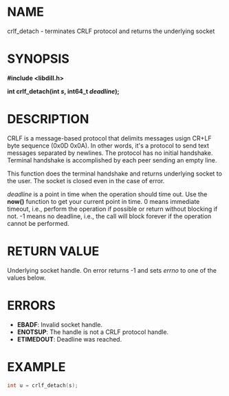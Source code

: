 # NAME

crlf_detach - terminates CRLF protocol and returns the underlying socket

# SYNOPSIS

**#include &lt;libdill.h>**

**int crlf_detach(int **_s_**, int64_t **_deadline_**);**

# DESCRIPTION

CRLF is a message-based protocol that delimits messages usign CR+LF byte sequence (0x0D 0x0A). In other words, it's a protocol to send text messages separated by newlines. The protocol has no initial handshake. Terminal handshake is accomplished by each peer sending an empty line.

This function does the terminal handshake and returns underlying socket to the user. The socket is closed even in the case of error.

_deadline_ is a point in time when the operation should time out. Use the **now()** function to get your current point in time. 0 means immediate timeout, i.e., perform the operation if possible or return without blocking if not. -1 means no deadline, i.e., the call will block forever if the operation cannot be performed.

# RETURN VALUE

Underlying socket handle. On error returns -1 and sets _errno_ to one of the values below.

# ERRORS

* **EBADF**: Invalid socket handle.
* **ENOTSUP**: The handle is not a CRLF protocol handle.
* **ETIMEDOUT**: Deadline was reached.

# EXAMPLE

```c
int u = crlf_detach(s);
```
